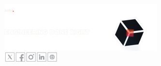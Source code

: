 <div>
<a href="https://solid.software/">
      <picture>
         <source media="(min-width: 768px) and (prefers-color-scheme: dark)" srcset="image/github profile dark.png">
       <img src="image/github profile dark.png" width="1675px">
      </picture>
   </a>
</div>
   <div><a href="https://x.com/SolidSoftwareHQ"><img src="image/twitter.svg" width="35px" height=35></a><a href="https://www.facebook.com/SolidSoftwareHQ/?locale=ru_RU"><img src="image/fb.svg" width="35px" height=35></a><a href="https://www.instagram.com/solidsoftwarehq"><img src="image/inst.svg" width="35px" height=35></a><a href="https://ua.linkedin.com/company/solidsoftware"><img src="image/linked.svg" width="35px" height=35></a><a href="https://solid.software/"><img src="image/site.svg" width="35px" height=35></a></div>   
